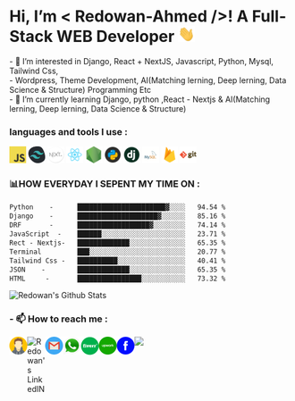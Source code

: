 <div align="left">
<h1> Hi, I’m < Redowan-Ahmed />! A Full-Stack WEB Developer <img src="https://github.com/Redowan-Ahmed/Redowan-Ahmed/blob/master/Hi.gif" width="30"></h1>
</div>
<div align="left">
- 👀 I’m interested in Django, React + NextJS, Javascript, Python, Mysql, Tailwind Css, <br/>
- Wordpress, Theme Development, AI(Matching lerning, Deep lerning, Data Science & Structure) Programming Etc <br/>
- 🌱 I’m currently learning Django, python ,React - Nextjs & AI(Matching lerning, Deep lerning, Data Science & Structure) <br/>
<div align="left">
<h3>languages and tools I use :</h3>

<code><img height="30" src="https://raw.githubusercontent.com/github/explore/80688e429a7d4ef2fca1e82350fe8e3517d3494d/topics/javascript/javascript.png"></code>
<code><img height="30" src="https://github.com/Redowan-Ahmed/Redowan-Ahmed/blob/master/Tailwind-img.png"></code>
<code><img height="30" src="https://github.com/Redowan-Ahmed/Redowan-Ahmed/blob/master/nextjs-boilerplate-logo.webp"></code>
<code><img height="30" src="https://raw.githubusercontent.com/github/explore/80688e429a7d4ef2fca1e82350fe8e3517d3494d/topics/react/react.png"></code>
<code><img height="30" src="https://raw.githubusercontent.com/github/explore/80688e429a7d4ef2fca1e82350fe8e3517d3494d/topics/nodejs/nodejs.png"></code>
<code><img height="30" src="https://github.com/Redowan-Ahmed/Redowan-Ahmed/blob/master/python.jpg"></code>
<code><img height="30" src="https://github.com/Redowan-Ahmed/Redowan-Ahmed/blob/master/django-icon-0.jpg"></code>
<code><img height="30" src="https://raw.githubusercontent.com/github/explore/80688e429a7d4ef2fca1e82350fe8e3517d3494d/topics/mysql/mysql.png"></code>
<code><img height="30" src="https://raw.githubusercontent.com/github/explore/80688e429a7d4ef2fca1e82350fe8e3517d3494d/topics/firebase/firebase.png"></code>
<code><img height="30" src="https://raw.githubusercontent.com/github/explore/80688e429a7d4ef2fca1e82350fe8e3517d3494d/topics/git/git.png"></code>
</div>
<div align="left">
<h3> 📊HOW EVERYDAY I SEPENT MY TIME ON :</h3>
<!--START_SECTION:waka-->

```text
Python    -      ██████████████████████▓░░░░   94.54 %
Django    -      ████████████████████▓░░░░░░   85.16 %
DRF       -      ██████████████████▓░░░░░░░░   74.14 %
JavaScript  -    ██████░░░░░░░░░░░░░░░░░░░░░   23.71 %
Rect - Nextjs-   █████████████░░░░░░░░░░░░░░   65.35 %
Terminal         ███░░░░░░░░░░░░░░░░░░░░░░░░   20.77 %
Tailwind Css -   ██████████░░░░░░░░░░░░░░░░░   40.41 %
JSON    -        █████████████░░░░░░░░░░░░░░   65.35 %
HTML     -       ████████████████░░░░░░░░░░░   73.32 %
```

<!--END_SECTION:waka-->
 </div>
 </div>
<div align="left">
<img  src="https://github-readme-stats.vercel.app/api?username=Redowan-Ahmed&include_all_commits=true&count_private=true&show_icons=true&line_height=20&title_color=7A7ADB&icon_color=2234AE&text_color=D3D3D3&bg_color=0,000000,130F40" alt="Redowan's Github Stats">
 </div>
 <h3> - 📫 How to reach me : </h3>
 <a href="https://redowan-ahmed.github.io/Portfolio/">
  <img align="left" alt="Redowan's Portfolio website" width="32px" src="https://github.com/Redowan-Ahmed/Redowan-Ahmed/blob/master/redowan-ahmed.jpg" />
</a>
<a href="https://www.linkedin.com/in/dev-redowa-ahmed/">
  <img align="left" alt="Redowan's LinkedIN" width="32px" src="https://raw.githubusercontent.com/peterthehan/peterthehan/master/assets/linkedin.svg" />
</a>
<a href="mailto:redowan.ahmed.dev@gmail.com">
  <img align="left" alt="Redowan's email" width="32px" src="https://github.com/Redowan-Ahmed/Redowan-Ahmed/blob/master/gmail.png" />
</a>
<a href="https://wa.me/8801632398271">
  <img align="left" alt="Redowan's whatsapp" width="32px" src="https://github.com/Redowan-Ahmed/Redowan-Ahmed/blob/master/whatsapp.png" />
</a>
<a href="https://www.fiverr.com/web_dev_redowan">
  <img align="left" alt="Redowan's fiverr" width="32px" src="https://github.com/Redowan-Ahmed/Redowan-Ahmed/blob/master/fiverr.png" />
</a>
<a href="https://www.upwork.com/freelancers/~01d3b0dd2146b04774">
  <img align="left" alt="Redowan's upwork" width="32px" src="https://github.com/Redowan-Ahmed/Redowan-Ahmed/blob/master/upwork.png" />
</a>
<a href="https://www.facebook.com/DevRedowanAhmed">
  <img align="left" alt="Redowan's Facebook" width="32px" src="https://github.com/Redowan-Ahmed/Redowan-Ahmed/blob/master/Facebook_Logo.png" />
</a>

![](https://visitor-badge.glitch.me/badge?page_id=abhisheknaiidu.abhisheknaiidu)

